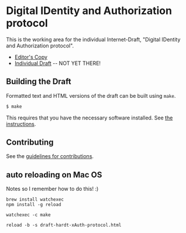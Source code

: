 # Digital IDentity and Authorization protocol

This is the working area for the individual Internet-Draft, "Digital IDentity and Authorization protocol".

* [Editor's Copy](https://dickhardt.github.io/hardt-xAuth-protocol/draft-hardt-xAuth-protocol.html)
* [Individual Draft](https://tools.ietf.org/html/draft-hardt-xAuth-protocol) -- NOT YET THERE!

## Building the Draft

Formatted text and HTML versions of the draft can be built using `make`.

```sh
$ make
```

This requires that you have the necessary software installed.  See
[the instructions](https://github.com/martinthomson/i-d-template/blob/master/doc/SETUP.md).


## Contributing

See the
[guidelines for contributions](https://github.com/dickhardt/hardt-xAuth-protocol/blob/master/CONTRIBUTING.md).

## auto reloading on Mac OS
Notes so I remember how to do this! :)

    brew install watchexec
    npm install -g reload

    watchexec -c make

    reload -b -s draft-hardt-xAuth-protocol.html 
